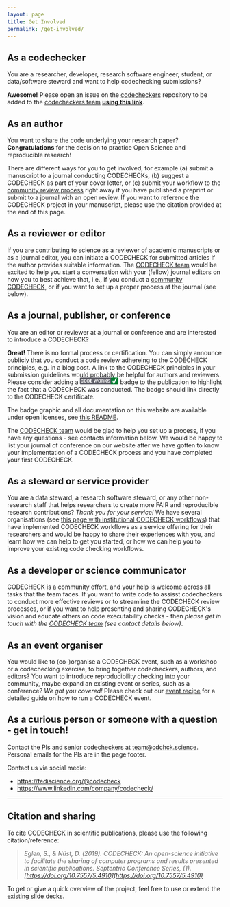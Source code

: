 ```yaml
---
layout: page
title: Get Involved
permalink: /get-involved/
---
```


## As a codechecker

You are a researcher, developer, research software engineer, student, or data/software steward and want to help codechecking submissions?

**Awesome!**
Please open an issue on the [codecheckers](https://github.com/codecheckers/codecheckers) repository to be added to the [codecheckers team](https://github.com/codecheckers/codecheckers) **[using this link](https://github.com/codecheckers/codecheckers/issues/new?assignees=nuest&labels=registration&template=codechecker-registration.md&title=Register+as+codechecker)**.

## As an author

You want to share the code underlying your research paper? **Congratulations** for the decision to practice Open Science and reproducible research!

There are different ways for you to get involved, for example (a) submit a manuscript to a journal conducting CODECHECKs, (b) suggest a CODECHECK as part of your cover letter, or (c) submit your workflow to the [community review process](/guide/community-workflow) right away if you have published a preprint or submit to a journal with an open review.
If you want to reference the CODECHECK project in your manuscript, please use the citation provided at the end of this page.

## As a reviewer or editor

If you are contributing to science as a reviewer of academic manuscripts or as a journal editor, you can initiate a CODECHECK for submitted articles if the author provides suitable information.
The [CODECHECK team](/partners) would be excited to help you start a conversation with your (fellow) journal editors on how you to best achieve that, i.e., if you conduct a [community CODECHECK](/guide/community-workflow), or if you want to set up a proper process at the journal (see below).

## As a journal, publisher, or conference

You are an editor or reviewer at a journal or conference and are interested to introduce a CODECHECK?

**Great!**
There is no formal process or certification.
You can simply announce publicly that you conduct a code review adhereing to the CODECHECK principles, e.g. in a blog post.
A link to the CODECHECK principles in your submission guidelines would probably be helpful for authors and reviewers.
Please consider adding a <img src="/img/codeworks-badge.svg" alt="CODECHECK badge" height="16" style="margin-top: -4px;" /> badge to the publication to highlight the fact that a CODECHECK was conducted.
The badge should link directly to the CODECHECK certificate.

The badge graphic and all documentation on this website are available under open licenses, see [this README](https://github.com/codecheckers/website/blob/master/README.md).

The [CODECHECK team](/partners) would be glad to help you set up a process, if you have any questions - see contacts information below.
We would be happy to list your journal of conference on our website after we have gotten to know your implementation of a CODECHECK process and you have completed your first CODECHECK.

## As a steward or service provider

You are a data steward, a research software steward, or any other non-research staff that helps researchers to create more FAIR and reproducible research contributions?
_Thank you for your service!_
We have several organisations (see [this page with institutional CODECHECK workflows](/institutions/)) that have implemented CODECHECK workflows as a service offering for their researchers and would be happy to share their experiences with you, and learn how we can help to get you started, or how we can help you to improve your existing code checking workflows.

## As a developer or science communicator

CODECHECK is a community effort, and your help is welcome across all tasks that the team faces.
If you want to write code to assisst codecheckers to conduct more effective reviews or to streamline the CODECHECK review processes, or if you want to help presenting and sharing CODECHECK's vision and educate others on code executability checks - then _please get in touch with the [CODECHECK team](/partners/) (see contact details below)_.

## As an event organiser

You would like to (co-)organise a CODECHECK event, such as a workshop or a codechecking exercise, to bring together codecheckers, authors, and editors?
You want to introduce reproducibility checking into your community, maybe expand an existing event or series, such as a conference?
_We got you covered!_
Please check out our [event recipe](/guide/event-recipe) for a detailed guide on how to run a CODECHECK event.

## As a curious person or someone with a question - get in touch!

Contact the PIs and senior codecheckers at [team@cdchck.science](mailto:team@cdchck.science).
Personal emails for the PIs are in the page footer.

Contact us via social media:

- <https://fediscience.org/@codecheck>
- <https://www.linkedin.com/company/codecheck/>

------

## Citation and sharing

To cite CODECHECK in scientific publications, please use the following citation/reference:

> _Eglen, S., & Nüst, D. (2019). CODECHECK: An open-science initiative to facilitate the sharing of computer programs and results presented in scientific publications. Septentrio Conference Series, (1). [https://doi.org/10.7557/5.4910](https://doi.org/10.7557/5.4910)_

To get or give a quick overview of the project, feel free to use or extend the [existing slide decks](https://github.com/codecheckers/slides).
